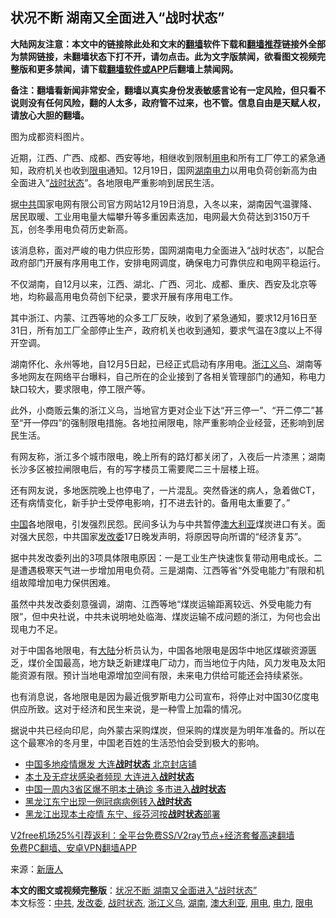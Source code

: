  <h2>状况不断 湖南又全面进入“战时状态”</h2> <p class="notice"><b>大陆网友注意：本文中的链接除此处和文末的<a href="https://github.com/bannedbook/fanqiang" >翻墙</a>软件下载和<a href="https://github.com/killgcd/justmysocks/blob/master/README.md">翻墙推荐</a>链接外全部为禁网链接，未翻墙状态下打不开，请勿点击。此为文字版禁闻，欲看图文视频完整版和更多禁闻，请下载<a href="https://github.com/bannedbook/fanqiang">翻墙软件或APP</a>后翻墙上禁闻网。</p><p>备注：翻墙看新闻非常安全，翻墙以真实身份发表敏感言论有一定风险，但只看不说则没有任何风险，翻的人太多，政府管不过来，也不管。信息自由是天赋人权，请放心大胆的翻墙。</b></p>  <div class="entry"> <p id="conimg">图为成都资料图片。</p> <p>近期，江西、广西、成都、西安等地，相继收到限制<a href="https://www.bannedbook.org/bnews/tag/%E7%94%A8%E7%94%B5/" class="st_tag internal_tag" rel="tag" title="标签 用电 下的日志">用电</a>和所有工厂停工的紧急通知，政府机关也收到<a href="https://www.bannedbook.org/bnews/tag/%E9%99%90%E7%94%B5/" class="st_tag internal_tag" rel="tag" title="标签 限电 下的日志">限电</a>通知。12月19日，国网<a href="https://www.bannedbook.org/bnews/tag/%e6%b9%96%e5%8d%97/" class="st_tag internal_tag" rel="tag" title="标签 湖南 下的日志">湖南</a><a href="https://www.bannedbook.org/bnews/tag/%E7%94%B5%E5%8A%9B/" class="st_tag internal_tag" rel="tag" title="标签 电力 下的日志">电力</a>以用电负荷创新高为由全面进入“<a href="https://www.bannedbook.org/bnews/tag/%E6%88%98%E6%97%B6%E7%8A%B6%E6%80%81/" class="st_tag internal_tag" rel="tag" title="标签 战时状态 下的日志">战时状态</a>”。各地限电严重影响到居民生活。</p> <p>据<a href="https://www.bannedbook.org/bnews/tag/%e4%b8%ad%e5%85%b1/" class="st_tag internal_tag" rel="tag" title="标签 中共 下的日志">中共</a>国家电网有限公司官方网站12月19日消息，入冬以来，湖南因气温骤降、居民取暖、工业用电量大幅攀升等多重因素迭加，电网最大负荷达到3150万千瓦，创冬季用电负荷历史新高。</p> <p>该消息称，面对严峻的电力供应形势，国网湖南电力全面进入“战时状态”，以配合政府部门开展有序用电工作，安排电网调度，确保电力可靠供应和电网平稳运行。</p>  <p>不仅湖南，自12月以来，江西、湖北、广西、河北、成都、重庆、西安及北京等地，均称最高用电负荷创下纪录，要求开展有序用电工作。</p> <p>其中浙江、内蒙、江西等地的众多工厂反映，收到了紧急通知，要求12月16日至31日，所有加工厂全部停止生产，政府机关也收到通知，要求气温在3度以上不得开空调。</p> <p>湖南怀化、永州等地，自12月5日起，已经正式启动有序用电。<a href="https://www.bannedbook.org/bnews/tag/%E6%B5%99%E6%B1%9F%E4%B9%89%E4%B9%8C/" class="st_tag internal_tag" rel="tag" title="标签 浙江义乌 下的日志">浙江义乌</a>、湖南等多地网友在网络平台曝料，自己所在的企业接到了各相关管理部门的通知，称电力缺口较大，要求限电，停工限产等。</p> <p>此外，小商贩云集的浙江义乌，当地官方更对企业下达“开三停一”、“开二停二”甚至“开一停四”的强制限电措施。各地拉闸限电，除严重影响企业经营，还影响到居民生活。</p>  <p>有网友称，浙江多个城市限电，晚上所有的路灯都关闭了，入夜后一片漆黑；湖南长沙多区被拉闸限电后，有的写字楼员工需要爬二三十层楼上班。</p> <p>还有网友说，多地医院晚上也停电了，一片混乱。突然昏迷的病人，急着做CT，还有病情变化，新手护士受停电影响，打不进去针的。备用电太重要了。”</p> <p><span class='wp_keywordlink_affiliate'><a href="https://www.bannedbook.org/" title="中国" target="_blank">中国</a></span>各地限电，引发强烈民怨。民间多认为与中共暂停<a href="https://www.bannedbook.org/bnews/tag/%e6%be%b3%e5%a4%a7%e5%88%a9%e4%ba%9a/" class="st_tag internal_tag" rel="tag" title="标签 澳大利亚 下的日志">澳大利亚</a>煤炭进口有关。面对强大民怨，中共国家<a href="https://www.bannedbook.org/bnews/tag/%e5%8f%91%e6%94%b9%e5%a7%94/" class="st_tag internal_tag" rel="tag" title="标签 发改委 下的日志">发改委</a>17日晚发声明，将原因导向所谓的“经济复苏”。</p> <p>据中共发改委列出的3项具体限电原因：一是工业生产快速恢复带动用电成长。二是遭遇极寒天气进一步增加用电负荷。三是湖南、江西等省“外受电能力”有限和机组故障增加电力保供困难。</p>  <p>虽然中共发改委刻意强调，湖南、江西等地“煤炭运输距离较远、外受电能力有限”，但中央社说，中共未说明地处临海、煤炭运输不成问题的浙江，为何也会出现电力不足。</p> <p>对于中国各地限电，有<span class='wp_keywordlink_affiliate'><a href="https://www.bannedbook.org/" title="大陆" target="_blank">大陆</a></span>分析员认为，中国各地限电是因华中地区煤碳资源匮乏，煤价全国最高，地方缺乏新建煤电厂动力，而当地位于内陆，风力发电及太阳能资源有限。预计当地电源增加空间有限，未来电力供给可能还会持续紧张。</p> <p>也有消息说，各地限电是因为最近俄罗斯电力公司宣布，将停止对中国30亿度电供应所致。这对于经济和民生来说，是一种雪上加霜的情况。</p> <p>据说中共已经向印尼，向外蒙古采购煤炭，但采购的煤炭是为明年准备的。所以在这个最寒冷的冬月里，中国老百姓的生活恐怕会受到极大的影响。</p>  <ul class='op-related-articles' title='相关阅读'> <li><a href='https://www.bannedbook.org/bnews/cbnews/20201221/1451915.html' target='_blank'>中国多地疫情爆发 大连<b>战时状态</b> 北京封店铺</a></li> <li><a href='https://www.bannedbook.org/bnews/worldnews/20201221/1451780.html' target='_blank'>本土及无症状感染者频现 大连进入<b>战时状态</b></a></li> <li><a href='https://www.bannedbook.org/bnews/taiwannews/20201213/1446590.html' target='_blank'>中国一周内3省区爆不明本土确诊 多市进入<b>战时状态</b></a></li> <li><a href='https://www.bannedbook.org/bnews/baitai/20201212/1446514.html' target='_blank'>黑龙江东宁出现一例冠病病例转入<b>战时状态</b></a></li> <li><a href='https://www.bannedbook.org/bnews/cbnews/20201211/1445552.html' target='_blank'>黑龙江出现本土疫情 东宁、绥芬河按<b>战时状态</b>部署</a></li> </ul> <p class="texttj"> <a href="https://github.com/bannedbook/fanqiang/wiki/V2ray%E6%9C%BA%E5%9C%BA" target="_blank">V2free机场25%引荐返利：全平台免费SS/V2ray节点+经济套餐高速翻墙</a><br/> <a href="https://github.com/bannedbook/fanqiang/wiki/%E7%A6%81%E9%97%BB%E7%BD%91%E5%AE%89%E5%8D%93%E7%BF%BB%E5%A2%99%E6%96%B0%E9%97%BBAPP" target="_blank">免费PC翻墙、安卓VPN翻墙APP</a></p><p> 来源：<span class='wp_keywordlink_affiliate'><a href="https://www.ntdtv.com/" title="新唐人">新唐人</a></span> </p><a name='sharetosocial'></a>       <div><b>本文的图文或视频完整版</b>：<a href='https://www.bannedbook.org/bnews/cbnews/20201221/1452228.html'>状况不断 湖南又全面进入“战时状态”</a></div>  </div><!--END ENTRY--> <div class="postfooter"> <div>本文标签：<a href="https://www.bannedbook.org/bnews/tag/%e4%b8%ad%e5%85%b1/" rel="tag">中共</a>, <a href="https://www.bannedbook.org/bnews/tag/%e5%8f%91%e6%94%b9%e5%a7%94/" rel="tag">发改委</a>, <a href="https://www.bannedbook.org/bnews/tag/%E6%88%98%E6%97%B6%E7%8A%B6%E6%80%81/" rel="tag">战时状态</a>, <a href="https://www.bannedbook.org/bnews/tag/%E6%B5%99%E6%B1%9F%E4%B9%89%E4%B9%8C/" rel="tag">浙江义乌</a>, <a href="https://www.bannedbook.org/bnews/tag/%e6%b9%96%e5%8d%97/" rel="tag">湖南</a>, <a href="https://www.bannedbook.org/bnews/tag/%e6%be%b3%e5%a4%a7%e5%88%a9%e4%ba%9a/" rel="tag">澳大利亚</a>, <a href="https://www.bannedbook.org/bnews/tag/%E7%94%A8%E7%94%B5/" rel="tag">用电</a>, <a href="https://www.bannedbook.org/bnews/tag/%E7%94%B5%E5%8A%9B/" rel="tag">电力</a>, <a href="https://www.bannedbook.org/bnews/tag/%E9%99%90%E7%94%B5/" rel="tag">限电</a></div>  </div><!--END POSTFOOTER--> 